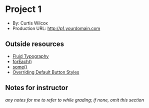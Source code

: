 # Project 1
+ By: Curtis Wilcox
+ Production URL: <http://p1.yourdomain.com>

## Outside resources
- [Fluid Typography](https://css-tricks.com/snippets/css/fluid-typography/)
- [forEach()](https://developer.mozilla.org/en-US/docs/Web/JavaScript/Reference/Global_Objects/Array/forEach)
- [some()](https://developer.mozilla.org/en-US/docs/Web/JavaScript/Reference/Global_Objects/Array/some)
- [Overriding Default Button Styles](https://css-tricks.com/overriding-default-button-styles/)

## Notes for instructor
*any notes for me to refer to while grading; if none, omit this section*
